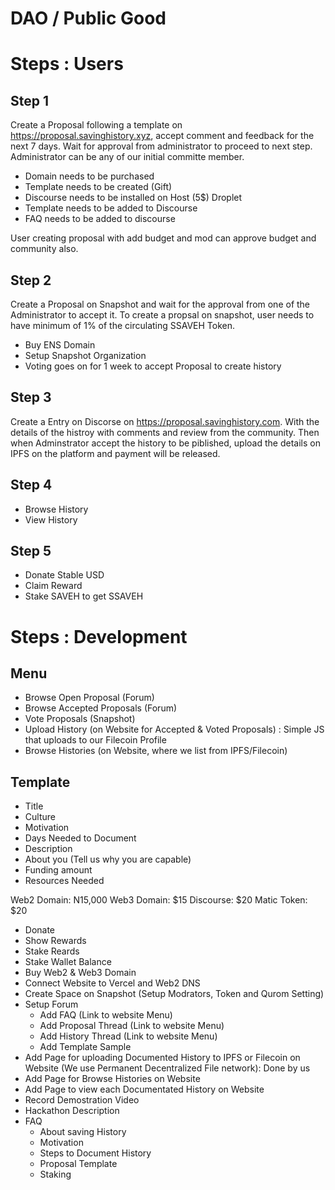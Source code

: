 # DAO / Public Good

# Steps : Users

## Step 1

Create a Proposal following a template on https://proposal.savinghistory.xyz, accept comment and feedback for the next 7 days. Wait for approval from administrator to proceed to next step. Administrator can be any of our initial committe member.

- Domain needs to be purchased
- Template needs to be created (Gift)
- Discourse needs to be installed on Host (5$) Droplet
- Template needs to be added to Discourse
- FAQ needs to be added to discourse

User creating proposal with add budget and mod can approve budget and community also.

## Step 2

Create a Proposal on Snapshot and wait for the approval from one of the Administrator to accept it. To create a propsal on snapshot, user needs to have minimum of 1% of the circulating SSAVEH Token.

- Buy ENS Domain
- Setup Snapshot Organization
- Voting goes on for 1 week to accept Proposal to create history

## Step 3

Create a Entry on Discorse on https://proposal.savinghistory.com. With the details of the histroy with comments and review from the community. Then when Adminstrator accept the history to be piblished, upload the details on IPFS on the platform and payment will be released.

## Step 4

- Browse History
- View History

## Step 5

- Donate Stable USD
- Claim Reward
- Stake SAVEH to get SSAVEH

# Steps : Development

## Menu

- Browse Open Proposal (Forum)
- Browse Accepted Proposals (Forum)
- Vote Proposals (Snapshot)
- Upload History (on Website for Accepted & Voted Proposals) : Simple JS that uploads to our Filecoin Profile
- Browse Histories (on Website, where we list from IPFS/Filecoin)

## Template

- Title
- Culture
- Motivation
- Days Needed to Document
- Description
- About you (Tell us why you are capable)
- Funding amount
- Resources Needed

Web2 Domain: N15,000
Web3 Domain: $15
Discourse: $20
Matic Token: $20

- Donate
- Show Rewards
- Stake Reards
- Stake Wallet Balance
- Buy Web2 & Web3 Domain
- Connect Website to Vercel and Web2 DNS
- Create Space on Snapshot (Setup Modrators, Token and Qurom Setting)
- Setup Forum
  - Add FAQ (Link to website Menu)
  - Add Proposal Thread (Link to website Menu)
  - Add History Thread (Link to website Menu)
  - Add Template Sample
- Add Page for uploading Documented History to IPFS or Filecoin on Website (We use Permanent Decentralized File network): Done by us
- Add Page for Browse Histories on Website
- Add Page to view each Documentated History on Website
- Record Demostration Video
- Hackathon Description
- FAQ
  - About saving History
  - Motivation
  - Steps to Document History
  - Proposal Template
  - Staking
